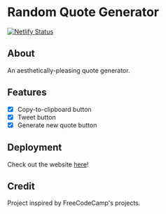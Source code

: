 # Random Quote Generator

[![Netlify Status](https://api.netlify.com/api/v1/badges/c09476a3-c46d-4bff-a280-70e5b5b114e7/deploy-status)](https://app.netlify.com/sites/ajoyful-random-quote-generator/deploys)

## About
An aesthetically-pleasing quote generator.

## Features
- [x] Copy-to-clipboard button
- [x] Tweet button
- [x] Generate new quote button

## Deployment

Check out the website [here](https://ajoyful-random-quote-generator.netlify.app/)!

## Credit

Project inspired by FreeCodeCamp's projects.
